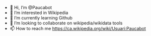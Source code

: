 - 👋 Hi, I’m @Paucabot
- 👀 I’m interested in Wikipedia
- 🌱 I’m currently learning Github
- 💞️ I’m looking to collaborate on wikipedia/wikidata tools
- 📫 How to reach me https://ca.wikipedia.org/wiki/Usuari:Paucabot

<!---
Paucabot/Paucabot is a ✨ special ✨ repository because its `README.md` (this file) appears on your GitHub profile.
You can click the Preview link to take a look at your changes.
--->
